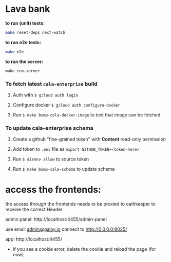 # Lava bank

**to run (unit) tests:**

```bash
make reset-deps next-watch
```

**to run e2e tests:**

```bash
make e2e
```

**to run the server:**

```
make run-server
```

### To fetch latest `cala-enterprise` build

1. Auth with `$ gcloud auth login`

1. Configure docker `$ gcloud auth configure-docker`

1. Run `$ make bump-cala-docker-image` to test that image can be fetched

### To update cala-enterprise schema

1. Create a github "fine-grained token" with **Content** read-only permission

1. Add token to `.env` file as `export GITHUB_TOKEN=<token-here>`

1. Run `$ direnv allow` to source token

1. Run `$ make bump-cala-schema` to update schema

# access the frontends:

the access through the frontends needs to be proxied to oathkeeper to receive the correct Header

admin panel: http://localhost:4455/admin-panel

use email admin@galoy.io
connect to http://0.0.0.0:8025/

app: http://localhost:4455/

- if you see a cookie error, delete the cookie and reload the page (for now)
